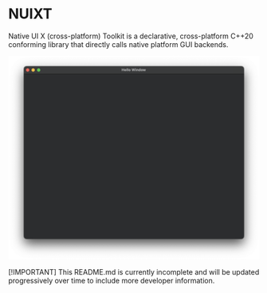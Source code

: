 # NUIXT
Native UI X (cross-platform) Toolkit is a declarative, cross-platform C++20 conforming library that directly calls native platform GUI backends.

![](docs/images/screenshots/hello_window.png)

[!IMPORTANT]
This README.md is currently incomplete and will be updated progressively over time to include more developer information.